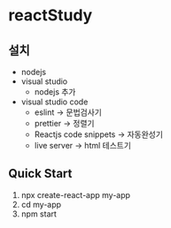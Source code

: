 # reactStudy

## 설치
- nodejs
- visual studio
	- nodejs 추가
- visual studio code
	- eslint -> 문법검사기
	- prettier -> 정렬기
	- Reactjs code snippets -> 자동완성기
	- live server -> html 테스트기

## Quick Start
1. npx create-react-app my-app
2. cd my-app
3. npm start